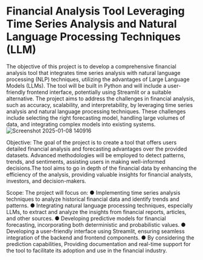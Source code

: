 # Financial Analysis Tool Leveraging Time Series Analysis and Natural Language Processing Techniques (LLM)
The objective of this project is to develop a comprehensive financial analysis tool that integrates time series analysis with natural language processing (NLP) techniques, utilizing the advantages of  Large Language Models (LLMs). The tool will be built in Python and will include a user-friendly frontend interface, potentially using Streamlit or a suitable alternative. The project aims to address the challenges in financial analysis, such as accuracy, scalability, and interpretability, by leveraging time series analysis and natural language processing techniques. These challenges include selecting the right forecasting model, handling large volumes of data, and integrating complex models into existing systems.
![Screenshot 2025-01-08 140916](https://github.com/user-attachments/assets/47e886a2-829f-4dff-9d37-af8421a2576d)

Objective:
The goal of the project is to create a tool that offers users detailed financial analysis and forecasting advantages over the provided datasets. Advanced methodologies will be employed to detect patterns, trends, and sentiments, assisting users in making well-informed decisions.The tool aims to go in depth of the financial data by enhancing the efficiency of the analysis, providing valuable insights for financial analysts, investors, and decision-makers.

Scope:
The project will focus on:
●	Implementing time series analysis techniques to analyze historical financial data and identify trends and patterns.
●	Integrating natural language processing techniques, especially LLMs, to extract and analyze the insights from financial reports, articles, and other sources.
●	Developing predictive models for financial forecasting, incorporating both deterministic and probabilistic values.
●	Developing a user-friendly interface using Streamlit, ensuring seamless integration of the backend and frontend components.
●	By considering the prediction capabilities, Providing documentation and real-time  support for the tool to facilitate its adoption and use in the financial industry.

